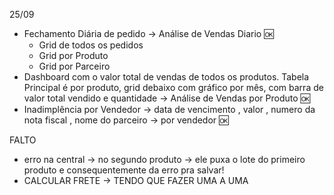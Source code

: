 25/09
- Fechamento Diária de pedido -> Análise de Vendas Diario 🆗
	- Grid de todos os pedidos
	- Grid por Produto
	- Grid por Parceiro
- Dashboard com o valor total de vendas de todos os produtos. Tabela Principal é por produto, grid debaixo com gráfico por mês, com barra de valor total vendido e quantidade -> Análise de Vendas por Produto 🆗
- Inadimplência por Vendedor -> data de vencimento , valor , numero da nota fiscal , nome do parceiro -> por vendedor 🆗

FALTO
 - erro na central -> no segundo produto -> ele puxa o lote do primeiro produto e consequentemente da erro pra salvar!
 - CALCULAR FRETE -> TENDO QUE FAZER UMA A UMA